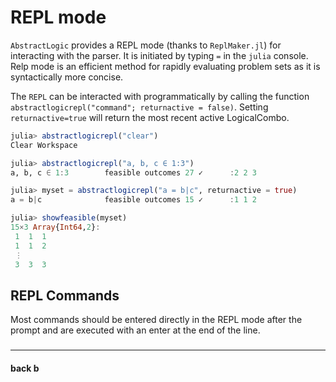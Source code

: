 # REPL mode

`AbstractLogic` provides a REPL mode (thanks to `ReplMaker.jl`) for interacting with the parser. It is initiated by typing `=` in the `julia` console. Relp mode is an efficient method for rapidly evaluating problem sets as it is syntactically more concise.

The `REPL` can be interacted with programmatically by calling the function `abstractlogicrepl("command"; returnactive = false)`. Setting `returnactive=true` will return the most recent active LogicalCombo.

```julia
julia> abstractlogicrepl("clear")
Clear Workspace

julia> abstractlogicrepl("a, b, c ∈ 1:3")
a, b, c ∈ 1:3        feasible outcomes 27 ✓      :2 2 3

julia> myset = abstractlogicrepl("a = b|c", returnactive = true)
a = b|c              feasible outcomes 15 ✓      :1 1 2

julia> showfeasible(myset)
15×3 Array{Int64,2}:
 1  1  1
 1  1  2
 ⋮      
 3  3  3
```

## REPL Commands
Most commands should be entered directly in the REPL mode after the prompt and are executed with an enter at the end of the line.

### 

---
#### back b
